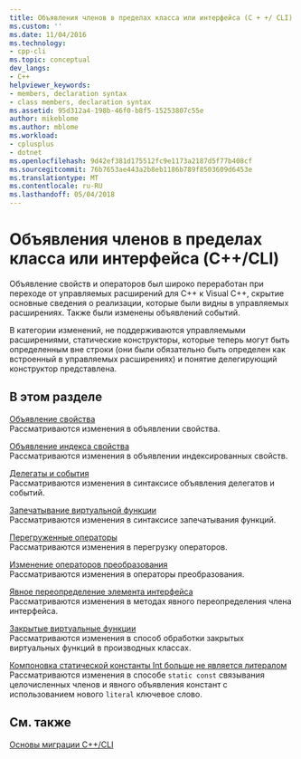 ```yaml
---
title: Объявления членов в пределах класса или интерфейса (C + +/ CLI) | Документы Microsoft
ms.custom: ''
ms.date: 11/04/2016
ms.technology:
- cpp-cli
ms.topic: conceptual
dev_langs:
- C++
helpviewer_keywords:
- members, declaration syntax
- class members, declaration syntax
ms.assetid: 95d312a4-198b-46f0-b8f5-15253807c55e
author: mikeblome
ms.author: mblome
ms.workload:
- cplusplus
- dotnet
ms.openlocfilehash: 9d42ef381d175512fc9e1173a2187d5f77b408cf
ms.sourcegitcommit: 76b7653ae443a2b8eb1186b789f8503609d6453e
ms.translationtype: MT
ms.contentlocale: ru-RU
ms.lasthandoff: 05/04/2018
---
```

# <a name="member-declarations-within-a-class-or-interface-ccli"></a>Объявления членов в пределах класса или интерфейса (C++/CLI)
Объявление свойств и операторов был широко переработан при переходе от управляемых расширений для C++ к Visual C++, скрытие основные сведения о реализации, которые были видны в управляемых расширениях. Также были изменены объявлений событий.  
  
 В категории изменений, не поддерживаются управляемыми расширениями, статические конструкторы, которые теперь могут быть определенным вне строки (они были обязательно быть определен как встроенный в управляемых расширениях) и понятие делегирующий конструктор представлена.  
  
## <a name="in-this-section"></a>В этом разделе  
 [Объявление свойства](../dotnet/property-declaration.md)  
 Рассматриваются изменения в объявлении свойства.  
  
 [Объявление индекса свойства](../dotnet/property-index-declaration.md)  
 Рассматриваются изменения в объявлении индексированных свойств.  
  
 [Делегаты и события](../dotnet/delegates-and-events.md)  
 Рассматриваются изменения в синтаксисе объявления делегатов и событий.  
  
 [Запечатывание виртуальной функции](../dotnet/sealing-a-virtual-function.md)  
 Рассматриваются изменения в синтаксисе запечатывания функций.  
  
 [Перегруженные операторы](../dotnet/overloaded-operators.md)  
 Рассматриваются изменения в перегрузку операторов.  
  
 [Изменение операторов преобразования](../dotnet/changes-to-conversion-operators.md)  
 Рассматриваются изменения в операторы преобразования.  
  
 [Явное переопределение элемента интерфейса](../dotnet/explicit-override-of-an-interface-member.md)  
 Рассматриваются изменения в методах явного переопределения члена интерфейса.  
  
 [Закрытые виртуальные функции](../dotnet/private-virtual-functions.md)  
 Рассматриваются изменения в способ обработки закрытых виртуальных функций в производных классах.  
  
 [Компоновка статической константы Int больше не является литералом](../dotnet/static-const-int-linkage-is-no-longer-literal.md)  
 Рассматриваются изменения в способе `static const` связывания целочисленных членов и явного объявления констант с использованием нового `literal` ключевое слово.  
  
## <a name="see-also"></a>См. также  
 [Основы миграции C++/CLI](../dotnet/cpp-cli-migration-primer.md)